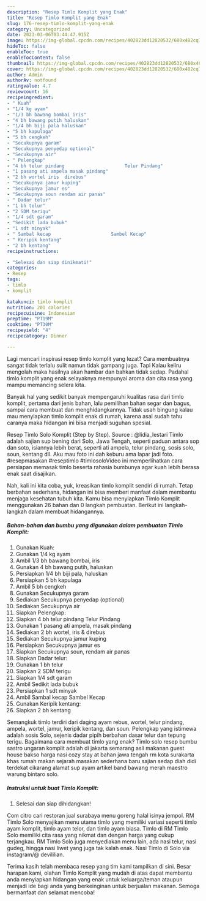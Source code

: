 ```yaml
---
description: "Resep Timlo Komplit yang Enak"
title: "Resep Timlo Komplit yang Enak"
slug: 176-resep-timlo-komplit-yang-enak
category: Uncategorized
date: 2023-03-06T03:44:47.915Z
image: https://img-global.cpcdn.com/recipes/402823dd12820532/680x482cq70/timlo-komplit-foto-resep-utama.jpg
hideToc: false
enableToc: true
enableTocContent: false
thumbnail: https://img-global.cpcdn.com/recipes/402823dd12820532/680x482cq70/timlo-komplit-foto-resep-utama.jpg
cover: https://img-global.cpcdn.com/recipes/402823dd12820532/680x482cq70/timlo-komplit-foto-resep-utama.jpg
author: Admin
authorAv: notfound
ratingvalue: 4.7
reviewcount: 16
recipeingredient:
- " Kuah"
- "1/4 kg ayam"
- "1/3 bh bawang bombai iris"
- "4 bh bawang putih haluskan"
- "1/4 bh biji pala haluskan"
- "5 bh kapulaga"
- "5 bh cengkeh"
- "Secukupnya garam"
- "Secukupnya penyedap optional"
- "Secukupnya air"
- " Pelengkap"
- "4 bh telur pindang                      Telur Pindang"
- "1 pasang ati ampela masak pindang"
- "2 bh wortel iris  direbus"
- "Secukupnya jamur kuping"
- "Secukupnya jamur es"
- "Secukupnya soun rendam air panas"
- " Dadar telur"
- "1 bh telur"
- "2 SDM terigu"
- "1/4 sdt garam"
- "Sedikit lada bubuk"
- "1 sdt minyak"
- " Sambal kecap                      Sambel Kecap"
- " Keripik kentang"
- "2 bh kentang"
recipeinstructions:

- "Selesai dan siap dinikmati!"
categories:
- Resep
tags:
- timlo
- komplit

katakunci: timlo komplit 
nutrition: 201 calories
recipecuisine: Indonesian
preptime: "PT19M"
cooktime: "PT30M"
recipeyield: "4"
recipecategory: Dinner

---
```



Lagi mencari inspirasi resep timlo komplit yang lezat? Cara membuatnya sangat tidak terlalu sulit namun tidak gampang juga. Tapi Kalau keliru mengolah maka hasilnya akan hambar dan bahkan tidak sedap. Padahal timlo komplit yang enak selayaknya mempunyai aroma dan cita rasa yang mampu memancing selera kita.


Banyak hal yang sedikit banyak mempengaruhi kualitas rasa dari timlo komplit, pertama dari jenis bahan, lalu pemilihan bahan segar dan bagus, sampai cara membuat dan menghidangkannya. Tidak usah bingung kalau mau menyiapkan timlo komplit enak di rumah, karena asal sudah tahu caranya maka hidangan ini bisa menjadi suguhan spesial.

Resep Timlo Solo Komplit (Step by Step). Source : @lidia_lestari Timlo adalah sajian sup bening dari Solo, Jawa Tengah, seperti paduan antara sop dan soto, isiannya lebih berat, seperti ati ampela, telur pindang, sosis solo, soun, kentang dll. Aku mau foto ini dah keburu ama lapar jadi foto. #resepmasakan #reseptimlo #timlosoloVideo ini memperlihatkan cara persiapan memasak timlo beserta rahasia bumbunya agar kuah lebih berasa enak saat disajikan.


Nah, kali ini kita coba, yuk, kreasikan timlo komplit sendiri di rumah. Tetap berbahan sederhana, hidangan ini bisa memberi manfaat dalam membantu menjaga kesehatan tubuh kita. Kamu bisa menyiapkan Timlo Komplit menggunakan 26 bahan dan 0 langkah pembuatan. Berikut ini langkah-langkah dalam membuat hidangannya.

<!--inarticleads1-->

##### Bahan-bahan dan bumbu yang digunakan dalam pembuatan Timlo Komplit:

1. Gunakan  Kuah:
1. Gunakan 1/4 kg ayam
1. Ambil 1/3 bh bawang bombai, iris
1. Gunakan 4 bh bawang putih, haluskan
1. Persiapkan 1/4 bh biji pala, haluskan
1. Persiapkan 5 bh kapulaga
1. Ambil 5 bh cengkeh
1. Gunakan Secukupnya garam
1. Sediakan Secukupnya penyedap (optional)
1. Sediakan Secukupnya air
1. Siapkan  Pelengkap:
1. Siapkan 4 bh telur pindang                      Telur Pindang
1. Gunakan 1 pasang ati ampela, masak pindang
1. Sediakan 2 bh wortel, iris &amp; direbus
1. Sediakan Secukupnya jamur kuping
1. Persiapkan Secukupnya jamur es
1. Siapkan Secukupnya soun, rendam air panas
1. Siapkan  Dadar telur:
1. Gunakan 1 bh telur
1. Siapkan 2 SDM terigu
1. Siapkan 1/4 sdt garam
1. Ambil Sedikit lada bubuk
1. Persiapkan 1 sdt minyak
1. Ambil  Sambal kecap                      Sambel Kecap
1. Gunakan  Keripik kentang:
1. Siapkan 2 bh kentang


Semangkuk timlo terdiri dari daging ayam rebus, wortel, telur pindang, ampela, wortel, jamur, keripik kentang, dan soun. Pelengkap yang istimewa adalah sosis Solo, sejenis dadar pipih berbahan dasar telur dan tepung terigu. Bagaimana cara membuat timlo yang enak? Timlo solo resep bumbu sastro ungaran komplit adalah di jakarta semarang asli makanan guest house bakso harga nasi cozy stay at bahan jawa tengah rm kota surakarta khas rumah makan sejarah masakan sederhana baru sajian sedap diah didi terdekat cikarang alamat sup ayam artikel band bawang merah maestro warung bintaro solo. 

<!--inarticleads2-->

##### Instruksi untuk buat Timlo Komplit:


1. Selesai dan siap dihidangkan!

Com citro cari restoran jual surabaya menu goreng halal isinya jempol. RM Timlo Solo menyajikan menu utama timlo yang memiliki variasi seperti timlo ayam komplit, timlo ayam telor, dan timlo ayam biasa. Timlo di RM Timlo Solo memiliki cita rasa yang nikmat dan dengan harga yang cukup terjangkau. RM Timlo Solo juga menyediakan menu lain, ada nasi telur, nasi gudeg, hingga nasi liwet yang juga tak kalah enak. Nasi Timlo di Solo via instagram/@ devililian. 

Terima kasih telah membaca resep yang tim kami tampilkan di sini. Besar harapan kami, olahan Timlo Komplit yang mudah di atas dapat membantu anda menyiapkan hidangan yang enak untuk keluarga/teman ataupun menjadi ide bagi anda yang berkeinginan untuk berjualan makanan. Semoga bermanfaat dan selamat mencoba!
